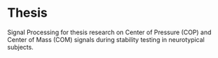 # Thesis
Signal Processing for thesis research on Center of Pressure (COP) and Center of Mass (COM) signals
during stability testing in neurotypical subjects.
